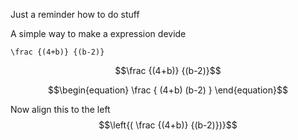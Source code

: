 Just a reminder how to do stuff

A simple way to make a expression devide
```katex
\frac {(4+b)} {(b-2)}
```
$$\frac {(4+b)} {(b-2)}$$


$$\begin{equation}
  \frac {
        (4+b)
        (b-2)
        }
\end{equation}$$

Now align this to the left
$$\left{( \frac {(4+b)} {(b-2)})}$$
